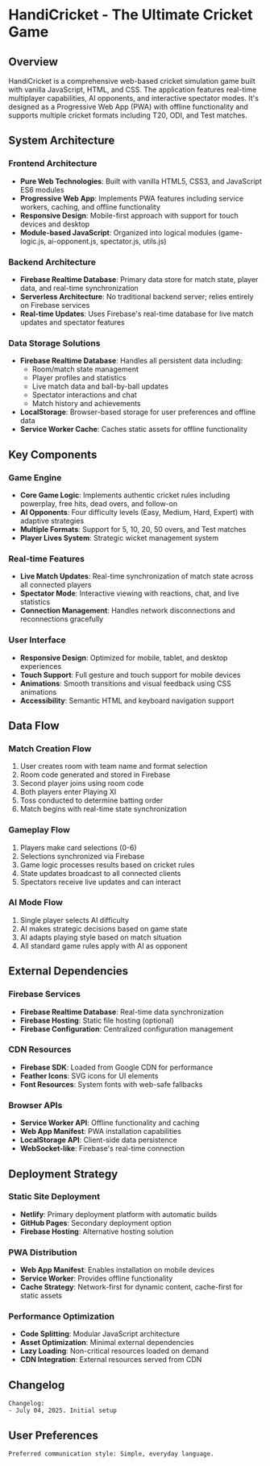 # HandiCricket - The Ultimate Cricket Game

## Overview

HandiCricket is a comprehensive web-based cricket simulation game built with vanilla JavaScript, HTML, and CSS. The application features real-time multiplayer capabilities, AI opponents, and interactive spectator modes. It's designed as a Progressive Web App (PWA) with offline functionality and supports multiple cricket formats including T20, ODI, and Test matches.

## System Architecture

### Frontend Architecture
- **Pure Web Technologies**: Built with vanilla HTML5, CSS3, and JavaScript ES6 modules
- **Progressive Web App**: Implements PWA features including service workers, caching, and offline functionality
- **Responsive Design**: Mobile-first approach with support for touch devices and desktop
- **Module-based JavaScript**: Organized into logical modules (game-logic.js, ai-opponent.js, spectator.js, utils.js)

### Backend Architecture
- **Firebase Realtime Database**: Primary data store for match state, player data, and real-time synchronization
- **Serverless Architecture**: No traditional backend server; relies entirely on Firebase services
- **Real-time Updates**: Uses Firebase's real-time database for live match updates and spectator features

### Data Storage Solutions
- **Firebase Realtime Database**: Handles all persistent data including:
  - Room/match state management
  - Player profiles and statistics
  - Live match data and ball-by-ball updates
  - Spectator interactions and chat
  - Match history and achievements
- **LocalStorage**: Browser-based storage for user preferences and offline data
- **Service Worker Cache**: Caches static assets for offline functionality

## Key Components

### Game Engine
- **Core Game Logic**: Implements authentic cricket rules including powerplay, free hits, dead overs, and follow-on
- **AI Opponents**: Four difficulty levels (Easy, Medium, Hard, Expert) with adaptive strategies
- **Multiple Formats**: Support for 5, 10, 20, 50 overs, and Test matches
- **Player Lives System**: Strategic wicket management system

### Real-time Features
- **Live Match Updates**: Real-time synchronization of match state across all connected players
- **Spectator Mode**: Interactive viewing with reactions, chat, and live statistics
- **Connection Management**: Handles network disconnections and reconnections gracefully

### User Interface
- **Responsive Design**: Optimized for mobile, tablet, and desktop experiences
- **Touch Support**: Full gesture and touch support for mobile devices
- **Animations**: Smooth transitions and visual feedback using CSS animations
- **Accessibility**: Semantic HTML and keyboard navigation support

## Data Flow

### Match Creation Flow
1. User creates room with team name and format selection
2. Room code generated and stored in Firebase
3. Second player joins using room code
4. Both players enter Playing XI
5. Toss conducted to determine batting order
6. Match begins with real-time state synchronization

### Gameplay Flow
1. Players make card selections (0-6)
2. Selections synchronized via Firebase
3. Game logic processes results based on cricket rules
4. State updates broadcast to all connected clients
5. Spectators receive live updates and can interact

### AI Mode Flow
1. Single player selects AI difficulty
2. AI makes strategic decisions based on game state
3. AI adapts playing style based on match situation
4. All standard game rules apply with AI as opponent

## External Dependencies

### Firebase Services
- **Firebase Realtime Database**: Real-time data synchronization
- **Firebase Hosting**: Static file hosting (optional)
- **Firebase Configuration**: Centralized configuration management

### CDN Resources
- **Firebase SDK**: Loaded from Google CDN for performance
- **Feather Icons**: SVG icons for UI elements
- **Font Resources**: System fonts with web-safe fallbacks

### Browser APIs
- **Service Worker API**: Offline functionality and caching
- **Web App Manifest**: PWA installation capabilities
- **LocalStorage API**: Client-side data persistence
- **WebSocket-like**: Firebase's real-time connection

## Deployment Strategy

### Static Site Deployment
- **Netlify**: Primary deployment platform with automatic builds
- **GitHub Pages**: Secondary deployment option
- **Firebase Hosting**: Alternative hosting solution

### PWA Distribution
- **Web App Manifest**: Enables installation on mobile devices
- **Service Worker**: Provides offline functionality
- **Cache Strategy**: Network-first for dynamic content, cache-first for static assets

### Performance Optimization
- **Code Splitting**: Modular JavaScript architecture
- **Asset Optimization**: Minimal external dependencies
- **Lazy Loading**: Non-critical resources loaded on demand
- **CDN Integration**: External resources served from CDN

## Changelog

```
Changelog:
- July 04, 2025. Initial setup
```

## User Preferences

```
Preferred communication style: Simple, everyday language.
```